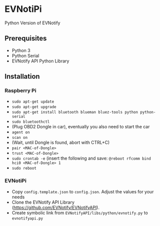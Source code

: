 # EVNotiPi
Python Version of EVNotify

## Prerequisites
- Python 3
- Python Serial
- EVNotify API Python Library

## Installation
### Raspberry Pi
- `sudo apt-get update`
- `sudo apt-get upgrade`
- `sudo apt-get install bluetooth blueman bluez-tools python python-serial`
- `sudo bluetoothctl`
- (Plug OBD2 Dongle in car), eventually you also need to start the car
- `agent on`
- `scan on`
- (Wait, until Dongle is found, abort with CTRL+C)
- `pair <MAC-of-Dongle>`
- `trust <MAC-of-Dongle>`
- `sudo crontab -e` (insert the following and save: `@reboot rfcomm bind hci0 <MAC-of-Dongle> 1`
- `sudo reboot`
### EVNotiPi
- Copy `config.template.json` to `config.json`. Adjust the values for your needs
- Clone the EVNotify API Library (https://github.com/EVNotify/EVNotifyAPI).
- Create symbolic link from `EVNotifyAPI/libs/python/evnotify.py` to `evnotifyapi.py`

